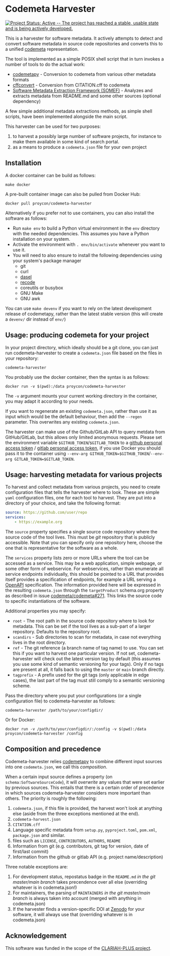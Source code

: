# Codemeta Harvester
 
[![Project Status: Active -- The project has reached a stable, usable state and is being actively developed.](https://www.repostatus.org/badges/latest/active.svg)](https://www.repostatus.org/#active)

This is a harvester for software metadata. It actively attempts to detect and
convert software metadata in source code repositories and converts this to a
unified [codemeta](https://codemeta.github.io) representation.
 
The tool is implemented as a simple POSIX shell script that in turn invokes a number of tools to
do the actual work:

* [codemetapy](https://github.com/proycon/codemetapy) - Conversion to codemeta from various other metadata formats
* [cffconvert](https://github.com/citation-file-format/cff-converter-python) - Conversion from CITATION.cff to codemeta
* [Software Metadata Extraction Framework (SOMEF)](https://github.com/KnowledgeCaptureAndDiscovery/somef) - Analyzes and extracts metadata from README.md and some other sources (optional dependency)

A few simple additional metadata extractions methods, as simple shell scripts, have been implemented alongside the main script.

This harvester can be used for two purposes:

1. to harvest a possibly large number of software projects, for instance to make them available in some kind of search portal.
2. as a means to produce a `codemeta.json` file for your own project

## Installation

A docker container can be build as follows:

``make docker``

A pre-built container image can also be pulled from Docker Hub:

``docker pull proycon/codemeta-harvester``

Alternatively if you prefer not to use containers, you can also install the
software as follows:

* Run ``make env`` to build a Python virtual environment in the `env` directory with the needed dependencies. This assumes you have a Python installation on your system.
* Activate the environment with `. env/bin/activate` whenever you want to use it.
* You will need to also ensure to install the following dependencies using your system's package manager
    * git
    * curl
    * [dasel](https://github.com/TomWright/dasel)
    * [recode](https://github.com/rrthomas/recode/)
    * coreutils or busybox
    * GNU Make
    * GNU awk

You can use ``make devenv`` if you want to rely on the latest development release of codemetapy, rather than the latest
stable version (this will create a `devenv/` dir instead of `env/`)

## Usage: producing codemeta for your project

In your project directory, which ideally should be a git clone, you can just run codemeta-harvester to create a `codemeta.json`
file based on the files in your repository:

`codemeta-harvester`

You probably use the docker container, then the syntax is as follows:

`docker run -v $(pwd):/data proycon/codemeta-harvester`

The `-v` argument mounts your current working directory in the container, you may adapt it according to your needs.

If you want to regenerate an existing ``codemeta.json``, rather than use it as input which would be the default
behaviour, then add the ``--regen`` parameter. This overwrites any existing `codemeta.json`.

The harvester can make use of the Github/GitLab API to query metdata from GitHub/GitLab, but this allows only limited anonymous requests. Please set the
environment variable `$GITHUB_TOKEN`/`$GITLAB_TOKEN` to a [github personal access token](https://docs.github.com/en/authentication/keeping-your-account-and-data-secure/creating-a-personal-access-token) / [gitlab personal access token](https://docs.gitlab.com/ee/user/profile/personal_access_tokens.html), if you use Docker you should pass it to the container using `--env-arg GITHUB_TOKEN=$GITHUB_TOKEN`/`--env-arg GITLAB_TOKEN=$GITLAB_TOKEN`.

## Usage: harvesting metadata for various projects

To harvest and collect metadata from various projects, you need to create configuration files that tells the harvester
where to look. These are simple ``yaml`` configuration files, one for each tool to harvest. They are put into a directory of your choice, and take the following format:

```yaml
source: https://github.com/user/repo
services:
    - https://example.org
```

The ``source`` property specifies a single source code repository where the source code of the tool lives. This must be  *git* repository that is publicly accessible.  Note that you can specify only one repository here, choose the one that is representative for the software as a whole.

The ``services`` property lists zero or more URLs where the tool can be accessed as a service. This may be a web application, simple webpage, or some other form of webservice. For webservices, rather than enumerate all service endpoints individually, this should be pointed to a URL that provides itself provides a specification of endpoints, for example a URL serving a [OpenAPI](https://www.openapis.org/) specification. The information provided here will be expressed in the resulting `codemeta.json` through the ``targetProduct`` schema.org property as described in issue [codemeta/codemeta#271](https://github.com/codemeta/codemeta/issues/271). This links the source code to specific instantiations of the software.

Additional properties you may specify:

* ``root`` - The root path in the source code repository where to look for metadata. This can be set if the tool lives
    as a sub-part of a larger repository. Defaults to the repository root.
* `scandirs` - Sub directories to scan for metadata, in case not everything lives in the root directory.
* `ref` - The git reference (a branch name of tag name) to use. You can set this if you want to harvest one particular
    version. If not set, codemeta-harvester will check out the latest
    version tag by default (this assumes you use some kind of semantic versioning for your tags). Only if no tags are present at all, it
    falls back to using the `master` or `main` branch directly.
* `tagprefix` - A prefix used for the git tags (only applicable in edge cases), the last part of the tag must still comply to a semantic versioning scheme.

Pass the directory where you put your configurations (or a single configuration file) to codemeta-harvester as follows:

`codemeta-harvester /path/to/your/configdir/`

Or for Docker:

`docker run -v /path/to/your/configdir/:/config -v $(pwd):/data proycon/codemeta-harvester /config`

## Composition and precedence

Codemeta-harvester relies [codemetapy](https://github.com/proycon/codemetapy) to combine different input sources into one `codemeta.json`, we call this *composition*. 

When a certain input source defines a property (on `schema:SoftwareSourceCode`), it will *overwrite* any values that were set earlier by previous sources. This entails that there is a certain order of precedence in which sources codemeta-harvester considers more important than others. The priority is roughly the following:

1. ``codemeta.json``, if this file is provided, the harvest won't look at anything else (aside from the three exceptions mentioned at the end).
2. ``codemeta-harvest.json``
3. ``CITATION.cff``
3. Language specific metadata from ``setup.py``, ``pyproject.toml``, ``pom.xml``, ``package.json`` and similar.
4. files such as `LICENSE`,  `CONTRIBUTORS`, `AUTHORS`, `README`
5. Information from git (e.g. contributors, git tag for version, date of first/last commit)
6. Information from the github or gitlab API (e.g. project name/description)

Three notable exceptions are:

1. For development status, repostatus badge in the `README.md` *in the git master/main branch* takes precendence over all else (overriding whatever is in codemeta.json!)
2. For maintainers, the parsing of `MAINTAINERS` *in the git master/main branch* is always taken into account (merged with anything in codemeta.json)
3. If the harvester finds a version-specific DOI at [Zenodo](https://zenodo.org) for your software, it will always use that (overriding whatever is in codemeta.json)

## Acknowledgement

This software was funded in the scope of the [CLARIAH-PLUS project](https://clariah.nl).
